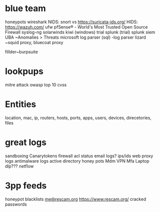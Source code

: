 # blue team
honeypots
wireshark
NIDS: snort vs https://suricata-ids.org/
HIDS: https://wazuh.com/ 
ufw
pfSense® - World's Most Trusted Open Source Firewall
syslog-ng
solarwinds kiwi (windows) trial
splunk (trial)
splunk siem
UBA ~Anomalies > Threats
microsoft log parser (sql) -log parser lizard
~squid proxy, bluecoat proxy

fillder~burpsuite 

# lookpups
mitre attack
owasp top 10
cvss

# Entities
location, mac, ip, routers, hosts, ports, apps, users, devices, direcetories, files

# great logs
sandboxing 
Canarytokens
firewall
acl status
email logs?
ips/ids
web proxy logs
antimalware logs
active directory
honey pots
Mdm
VPN
Mfa
Laptop dlp???
netflow


# 3pp feeds
honeypot blacklists
me@rescam.org
https://www.rescam.org/
cracked passwords